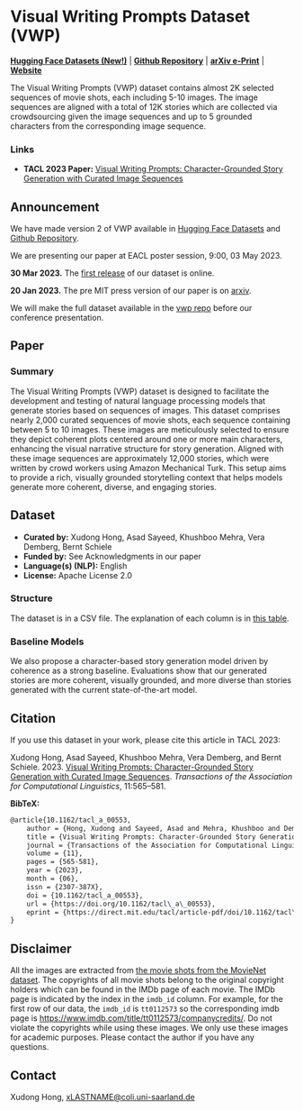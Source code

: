 # Visual Writing Prompts Dataset (VWP)

**[Hugging Face Datasets (New!)](https://huggingface.co/datasets/tonyhong/vwp)** | **[Github Repository](https://github.com/vwprompt/vwp)** | **[arXiv e-Print](https://arxiv.org/abs/2301.08571)** | **[Website](https://vwprompt.github.io/)**

<!-- Provide a quick summary of the dataset. -->

The Visual Writing Prompts (VWP) dataset contains almost 2K selected sequences of
movie shots, each including 5-10 images. The image sequences are aligned with a total of 12K stories which are collected via crowdsourcing given the image sequences and up to 5  grounded characters from the corresponding image sequence.

### Links

<!-- Provide the basic links for the dataset. -->

- **TACL 2023 Paper:** [Visual Writing Prompts: Character-Grounded Story Generation with Curated Image Sequences](https://doi.org/10.1162/tacl_a_00553)

## Announcement
We have made version 2 of VWP available in [Hugging Face Datasets](https://huggingface.co/datasets/tonyhong/vwp) and [Github Repository](https://github.com/vwprompt/vwp). 

We are presenting our paper at EACL poster session, 9:00, 03 May 2023. 

**30 Mar 2023.** The [first release](https://github.com/vwprompt/vwp/releases/tag/v1.0.0) of our dataset is online. 

**20 Jan 2023.** The pre MIT press version of our paper is on [arxiv](https://arxiv.org/abs/2301.08571v1). 

We will make the full dataset available in the [vwp repo](https://github.com/vwprompt/vwp) before our conference presentation. 

## Paper

### Summary

<!-- Provide a longer summary of what this dataset is. -->

The Visual Writing Prompts (VWP) dataset is designed to facilitate the development and testing of natural language processing models that generate stories based on sequences of images. This dataset comprises nearly 2,000 curated sequences of movie shots, each sequence containing between 5 to 10 images. These images are meticulously selected to ensure they depict coherent plots centered around one or more main characters, enhancing the visual narrative structure for story generation. Aligned with these image sequences are approximately 12,000 stories, which were written by crowd workers using Amazon Mechanical Turk. This setup aims to provide a rich, visually grounded storytelling context that helps models generate more coherent, diverse, and engaging stories.

## Dataset

<!-- This section provides a description of the dataset fields, and additional information about the dataset structure such as criteria used to create the splits, relationships between data points, etc. -->

- **Curated by:** Xudong Hong, Asad Sayeed, Khushboo Mehra, Vera Demberg, Bernt Schiele
- **Funded by:** See Acknowledgments in our paper
- **Language(s) (NLP):** English
- **License:** Apache License 2.0

### Structure

The dataset is in a CSV file. The explanation of each column is in [this table](https://github.com/vwprompt/vwp/blob/main/column_explain.csv).

### Baseline Models

We also propose a character-based story generation model driven by coherence as a strong baseline. Evaluations show that our generated stories are more coherent, visually grounded, and more diverse than stories generated with the current state-of-the-art model.

## Citation

If you use this dataset in your work, please cite this article in TACL 2023:

Xudong Hong, Asad Sayeed, Khushboo Mehra, Vera Demberg, and Bernt Schiele. 2023. [Visual Writing Prompts: Character-Grounded Story Generation with Curated Image Sequences](https://aclanthology.org/2023.tacl-1.33). *Transactions of the Association for Computational Linguistics*, 11:565–581.

**BibTeX:**

```latex
@article{10.1162/tacl_a_00553,
    author = {Hong, Xudong and Sayeed, Asad and Mehra, Khushboo and Demberg, Vera and Schiele, Bernt},
    title = {Visual Writing Prompts: Character-Grounded Story Generation with Curated Image Sequences},
    journal = {Transactions of the Association for Computational Linguistics},
    volume = {11},
    pages = {565-581},
    year = {2023},
    month = {06},
    issn = {2307-387X},
    doi = {10.1162/tacl_a_00553},
    url = {https://doi.org/10.1162/tacl\_a\_00553},
    eprint = {https://direct.mit.edu/tacl/article-pdf/doi/10.1162/tacl\_a\_00553/2134487/tacl\_a\_00553.pdf},
}
```

## Disclaimer

All the images are extracted from [the movie shots from the MovieNet dataset](https://opendatalab.com/OpenDataLab/MovieNet/tree/main/raw). The copyrights of all movie shots belong to the original copyright holders which can be found in the IMDb page of each movie. The IMDb page is indicated by the index in the `imdb_id` column. For example, for the first row of our data, the `imdb_id` is `tt0112573` so the corresponding imdb page is https://www.imdb.com/title/tt0112573/companycredits/. Do not violate the copyrights while using these images. We only use these images for academic purposes. Please contact the author if you have any questions.

## Contact

Xudong Hong, [xLASTNAME@coli.uni-saarland.de](mailto:xLASTNAME@coli.uni-saarland.de)

